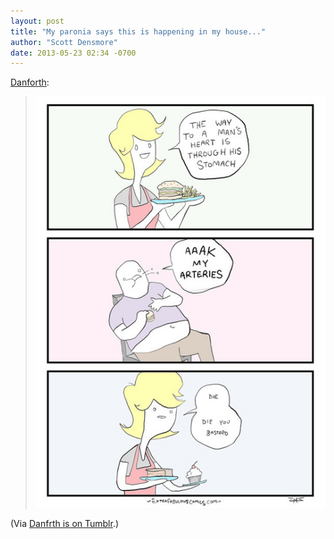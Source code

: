 ```yaml
---
layout: post
title: "My paronia says this is happening in my house..."
author: "Scott Densmore"
date: 2013-05-23 02:34 -0700
---
```


[Danforth](http://danforth.tumblr.com/post/51082134502):

> ![Image](/assets/img/paranoia-house.jpg)

(Via [Danfrth is on Tumblr](http://danforth.tumblr.com/).)
